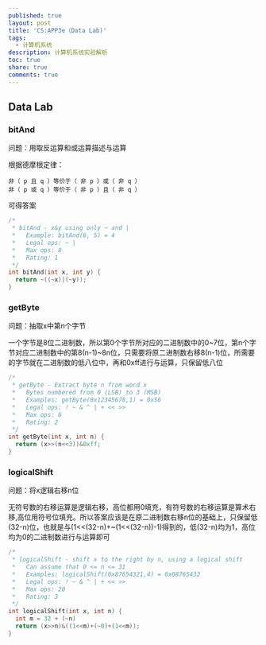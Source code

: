 ```yaml
---
published: true
layout: post
title: 'CS:APP3e（Data Lab)'
tags:
  - 计算机系统
description: 计算机系统实验解析
toc: true
share: true
comments: true
---
```

## Data Lab

### bitAnd

问题：用取反运算和或运算描述与运算

根据德摩根定律：

	非（ p 且 q ）等价于（ 非 p ）或（ 非 q ）
	非（ p 或 q ）等价于（ 非 p ）且（ 非 q ）

可得答案

```cpp
/* 
 * bitAnd - x&y using only ~ and | 
 *   Example: bitAnd(6, 5) = 4
 *   Legal ops: ~ |
 *   Max ops: 8
 *   Rating: 1
 */
int bitAnd(int x, int y) {
  return ~((~x)|(~y));
}
```

### getByte

问题：抽取x中第n个字节

一个字节是8位二进制数，所以第0个字节所对应的二进制数中的0~7位，第n个字节对应二进制数中的第8(n-1)~8n位，只需要将原二进制数右移8(n-1)位，所需要的字节就在二进制数的低八位中，再和0xff进行与运算，只保留低八位

```cpp
/* 
 * getByte - Extract byte n from word x
 *   Bytes numbered from 0 (LSB) to 3 (MSB)
 *   Examples: getByte(0x12345678,1) = 0x56
 *   Legal ops: ! ~ & ^ | + << >>
 *   Max ops: 6
 *   Rating: 2
 */
int getByte(int x, int n) {
  return (x>>(n<<3))&0xff;
}
```

### logicalShift

问题：将x逻辑右移n位

无符号数的右移运算是逻辑右移，高位都用0填充，有符号数的右移运算是算术右移,高位用符号位填充。所以答案应该是在原二进制数右移n位的基础上，只保留低(32-n)位，也就是与(1<<(32-n)+~(1<<(32-n))-1)得到的，低(32-n)均为1，高位均为0的二进制数进行与运算即可

```cpp
/* 
 * logicalShift - shift x to the right by n, using a logical shift
 *   Can assume that 0 <= n <= 31
 *   Examples: logicalShift(0x87654321,4) = 0x08765432
 *   Legal ops: ! ~ & ^ | + << >>
 *   Max ops: 20
 *   Rating: 3 
 */
int logicalShift(int x, int n) {
  int m = 32 + (~n)
  return (x>>n)&((1<<m)+(~0)+(1<<m));
}
```

### 